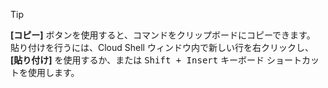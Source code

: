 > [!TIP]
> **[コピー]** ボタンを使用すると、コマンドをクリップボードにコピーできます。 貼り付けを行うには、Cloud Shell ウィンドウ内で新しい行を右クリックし、**[貼り付け]** を使用するか、または <kbd>Shift + Insert</kbd> キーボード ショートカットを使用します。

